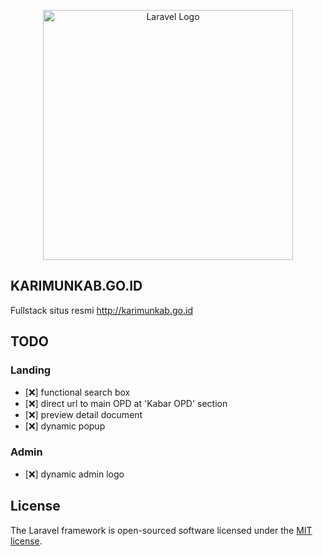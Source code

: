 <p align="center"><a href="https://laravel.com" target="_blank"><img src="https://raw.githubusercontent.com/laravel/art/master/logo-lockup/5%20SVG/2%20CMYK/1%20Full%20Color/laravel-logolockup-cmyk-red.svg" width="400" alt="Laravel Logo"></a></p>

## KARIMUNKAB.GO.ID

Fullstack situs resmi http://karimunkab.go.id

## TODO

### Landing

- [❌] functional search box
- [❌] direct url to main OPD at 'Kabar OPD' section
- [❌] preview detail document
- [❌] dynamic popup
 
### Admin

- [❌] dynamic admin logo

## License

The Laravel framework is open-sourced software licensed under the [MIT license](https://opensource.org/licenses/MIT).

